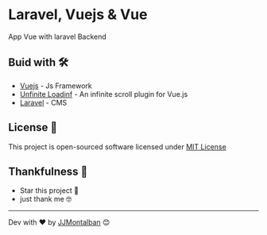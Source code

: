 # Laravel, Vuejs & Vue

App Vue with laravel Backend

## Buid with 🛠️

* [Vuejs](https://github.com/vuejs/vue) - Js Framework
* [Unfinite Loadinf](https://www.npmjs.com/package/vue-infinite-loading) - An infinite scroll plugin for Vue.js
* [Laravel](https://laravel.com/) - CMS


## License 📄

This project is open-sourced software licensed under [MIT License](https://opensource.org/licenses/MIT)


## Thankfulness 🎁

* Star this project 📢 
* just thank me 🤓



---
Dev with ❤️ by [JJMontalban](https://jjmontalban.github.io) 😊
